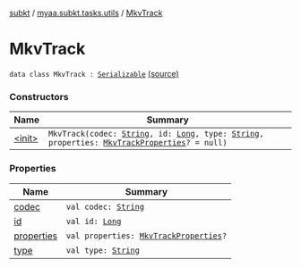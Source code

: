[subkt](../../index.md) / [myaa.subkt.tasks.utils](../index.md) / [MkvTrack](./index.md)

# MkvTrack

`data class MkvTrack : `[`Serializable`](https://docs.oracle.com/javase/9/docs/api/java/io/Serializable.html) [(source)](https://github.com/Myaamori/SubKt/blob/0.1.9/src/main/kotlin/myaa/subkt/tasks/utils/mkvmerge.kt#L113)

### Constructors

| Name | Summary |
|---|---|
| [&lt;init&gt;](-init-.md) | `MkvTrack(codec: `[`String`](https://kotlinlang.org/api/latest/jvm/stdlib/kotlin/-string/index.html)`, id: `[`Long`](https://kotlinlang.org/api/latest/jvm/stdlib/kotlin/-long/index.html)`, type: `[`String`](https://kotlinlang.org/api/latest/jvm/stdlib/kotlin/-string/index.html)`, properties: `[`MkvTrackProperties`](../-mkv-track-properties/index.md)`? = null)` |

### Properties

| Name | Summary |
|---|---|
| [codec](codec.md) | `val codec: `[`String`](https://kotlinlang.org/api/latest/jvm/stdlib/kotlin/-string/index.html) |
| [id](id.md) | `val id: `[`Long`](https://kotlinlang.org/api/latest/jvm/stdlib/kotlin/-long/index.html) |
| [properties](properties.md) | `val properties: `[`MkvTrackProperties`](../-mkv-track-properties/index.md)`?` |
| [type](type.md) | `val type: `[`String`](https://kotlinlang.org/api/latest/jvm/stdlib/kotlin/-string/index.html) |
